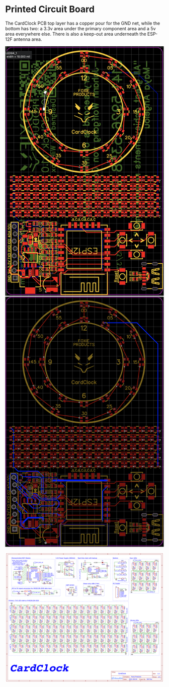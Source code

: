 # Printed Circuit Board

The CardClock PCB top layer has a copper pour for the GND net, while the bottom has two: a 3.3v area under the primary component area and a 5v area everywhere else. 
There is also a keep-out area underneath the ESP-12F antenna area.

![Front](pcb/front.png) ![Back](pcb/back.png)

![Schematic](pcb/schematic.png)
